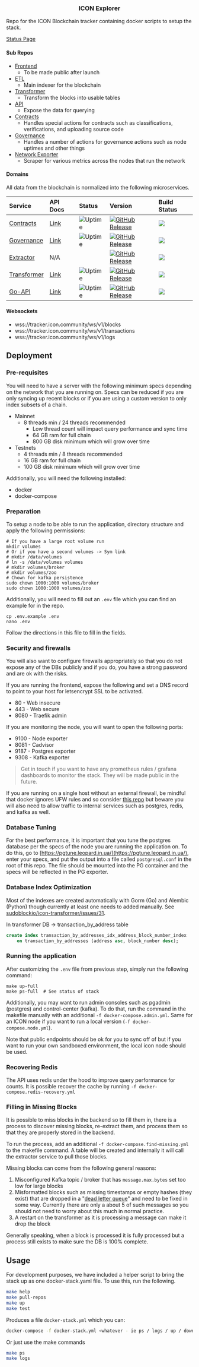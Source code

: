 <p align="center">
  <h3 align="center">ICON Explorer</h3>
</p>

Repo for the ICON Blockchain tracker containing docker scripts to setup the stack.

[Status Page](https://status.icon.sudoblock.io)

#### Sub Repos

- [Frontend](https://github.com/sudoblockio/icon-tracker-frontend)
  - To be made public after launch
- [ETL](https://github.com/sudoblockio/icon-go-etl)
    - Main indexer for the blockchain
- [Transformer](https://github.com/sudoblockio/icon-transformer)
    - Transform the blocks into usable tables
- [API](https://github.com/sudoblockio/icon-api)
    - Expose the data for querying
- [Contracts](https://github.com/sudoblockio/icon-contracts)
  - Handles special actions for contracts such as classifications, verifications, and uploading source code 
- [Governance](https://github.com/sudoblockio/icon-contracts)
  - Handles a number of actions for governance actions such as node uptimes and other things 
- [Network Exporter](https://github.com/sudoblockio/icon-network-exporter)
    - Scraper for various metrics across the nodes that run the network

#### Domains

All data from the blockchain is normalized into the following microservices.

| Service                                                          | API Docs | Status | Version | Build Status | 
|:-----------------------------------------------------------------|:---|:---- |:---- | :---- | 
| [Contracts](https://github.com/sudoblockio/icon-contracts)       | [Link](https://tracker.icon.geometry.io/api/v1/contracts/docs)     | ![Uptime](https://img.shields.io/endpoint?url=https%3A%2F%2Fraw.githubusercontent.com%2Fsudoblockio%2Ficon-status-page%2Fmaster%2Fapi%2Fprod-mainnet-contracts-service%2Fuptime.json) | [![GitHub Release](https://img.shields.io/github/release/sudoblockio/icon-contracts.svg?style=flat)]() | ![](https://github.com/sudoblockio/icon-contracts/workflows/push-main-dockerhub/badge.svg?branch=main)
| [Governance](https://github.com/sudoblockio/icon-governance)     | [Link](https://tracker.icon.geometry.io/api/v1/governance/docs)    | ![Uptime](https://img.shields.io/endpoint?url=https%3A%2F%2Fraw.githubusercontent.com%2Fsudoblockio%2Ficon-status-page%2Fmaster%2Fapi%2Fprod-mainnet-governance-service%2Fuptime.json) | [![GitHub Release](https://img.shields.io/github/release/sudoblockio/icon-governance.svg?style=flat)]() | ![](https://github.com/sudoblockio/icon-governance/workflows/push-main-dockerhub/badge.svg?branch=main)
| [Extractor](https://github.com/sudoblockio/icon-extractor)       | N/A |  | [![GitHub Release](https://img.shields.io/github/release/sudoblockio/icon-extractor.svg?style=flat)]() | ![](https://github.com/sudoblockio/icon-extractor/workflows/push-main-dockerhub/badge.svg?branch=main)
| [Transformer](https://github.com/sudoblockio/icon-transformer)   | [Link](https://tracker.icon.geometry.io/api/v1/metrics/docs)       | ![Uptime](https://img.shields.io/endpoint?url=https%3A%2F%2Fraw.githubusercontent.com%2Fsudoblockio%2Ficon-status-page%2Fmaster%2Fapi%2Fprod-mainnet-metrics-service%2Fuptime.json) | [![GitHub Release](https://img.shields.io/github/release/sudoblockio/icon-transformer.svg?style=flat)]() | ![](https://github.com/sudoblockio/icon-transformer/workflows/push-main-dockerhub/badge.svg?branch=main)
| [Go-API](https://github.com/sudoblockio/icon-go-api)             | [Link](https://tracker.icon.geometry.io/api/v1/metrics/docs)       | ![Uptime](https://img.shields.io/endpoint?url=https%3A%2F%2Fraw.githubusercontent.com%2Fsudoblockio%2Ficon-status-page%2Fmaster%2Fapi%2Fprod-mainnet-metrics-service%2Fuptime.json) | [![GitHub Release](https://img.shields.io/github/release/sudoblockio/icon-go-api.svg?style=flat)]() | ![](https://github.com/sudoblockio/icon-go-api/workflows/push-main/badge.svg?branch=main)

#### Websockets

- wss://tracker.icon.community/ws/v1/blocks
- wss://tracker.icon.community/ws/v1/transactions
- wss://tracker.icon.community/ws/v1/logs

## Deployment 

### Pre-requisites

You will need to have a server with the following minimum specs depending on the network that you are running on. Specs can be reduced if you are only syncing up recent blocks or if you are using a custom version to only index subsets of a chain.

- Mainnet
  - 8 threads min / 24 threads recommended
    - Low thread count will impact query performance and sync time
    - 64 GB ram for full chain
    - 800 GB disk minimum which will grow over time
- Testnets
  - 4 threads min / 8 threads recommended
  - 16 GB ram for full chain
  - 100 GB disk minimum which will grow over time

Additionally, you will need the following installed:

- docker
- docker-compose

### Preparation

To setup a node to be able to run the application, directory structure and apply the following permissions:

```shell
# If you have a large root volume run 
mkdir volumes 
# Or if you have a second volumes -> Sym link  
# mkdir /data/volumes
# ln -s /data/volumes volumes
# mkdir volumes/broker
# mkdir volumes/zoo
# Chown for kafka persistence 
sudo chown 1000:1000 volumes/broker
sudo chown 1000:1000 volumes/zoo
```

Additionally, you will need to fill out an `.env` file which you can find an example for in the repo.

```shell
cp .env.example .env
nano .env
```

Follow the directions in this file to fill in the fields.

### Security and firewalls

You will also want to configure firewalls appropriately so that you do not expose any of the DBs publicly and if you do, you have a strong password and are ok with the risks.

If you are running the frontend, expose the following and set a DNS record to point to your host for letsencrypt SSL to be activated.

- 80 - Web insecure
- 443 - Web secure
- 8080 - Traefik admin

If you are monitoring the node, you will want to open the following ports:

- 9100 - Node exporter
- 8081 - Cadvisor
- 9187 - Postgres exporter
- 9308 - Kafka exporter

> Get in touch if you want to have any prometheus rules / grafana dashboards to monitor the stack. They will be made public in the future.

If you are running on a single host without an external firewall, be mindful that docker ignores UFW rules and so consider [this repo](https://github.com/chaifeng/ufw-docker) but beware you will also need to allow traffic to internal services such as postgres, redis, and kafka as well.

### Database Tuning

For the best performance, it is important that you tune the postgres database per the specs of the node you are running the application on. To do this, go to [https://pgtune.leopard.in.ua/](https://pgtune.leopard.in.ua/), enter your specs, and put the output into a file called `postgresql.conf` in the root of this repo.  The file should be mounted into the PG container and the specs will be reflected in the PG exporter.

### Database Index Optimization

Most of the indexes are created automatically with Gorm (Go) and Alembic (Python) though currently at least one needs to added manually. See [sudoblockio/icon-transformer/issues/31](https://github.com/sudoblockio/icon-transformer/issues/31).

In transformer DB -> transaction_by_address table
```sql
create index transaction_by_addresses_idx_address_block_number_index
    on transaction_by_addresses (address asc, block_number desc);
```

### Running the application

After customizing the `.env` file from previous step, simply run the following command:

```shell
make up-full 
make ps-full  # See status of stack 
```

Additionally, you may want to run admin consoles such as pgadmin (postgres) and control-center (kafka). To do that, run the command in the makefile manually with an additional `-f docker-compose.admin.yml`.  Same for an ICON node if you want to run a local version (`-f docker-compose.node.yml`).

Note that public endpoints should be ok for you to sync off of but if you want to run your own sandboxed environment, the local icon node should be used.

### Recovering Redis

The API uses redis under the hood to improve query performance for counts. It is possible recover the cache by running `-f docker-compose.redis-recovery.yml`


### Filling in Missing Blocks

It is possible to miss blocks in the backend so to fill them in, there is a process to discover missing blocks, re-extract them, and process them so that they are properly stored in the backend.

To run the process, add an additional `-f docker-compose.find-missing.yml` to the makefile command.  A table will be created and internally it will call the extractor service to pull those blocks.

Missing blocks can come from the following general reasons:

1. Misconfigured Kafka topic / broker that has `message.max.bytes` set too low for large blocks
2. Misformatted blocks such as missing timestamps or empty hashes (they exist) that are dropped in a "[dead letter queue](https://medium.com/@sannidhi.s.t/dead-letter-queues-dlqs-in-kafka-afb4b6835309)" and need to be fixed in some way.  Currently there are only a about 5 of such messages so you should not need to worry about this much in normal practice.
3. A restart on the transformer as it is processing a message can make it drop the block

Generally speaking, when a block is processed it is fully processed but a process still exists to make sure the DB is 100% complete.


## Usage

For development purposes, we have included a helper script to bring the stack up as one docker-stack.yaml file. To use
this, run the following.

```bash
make help 
make pull-repos 
make up 
make test
```

Produces a file `docker-stack.yml` which you can:

```bash
docker-compose -f docker-stack.yml <whatever - ie ps / logs / up / down>
```

Or just use the make commands

```bash
make ps 
make logs 
```